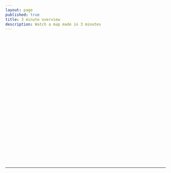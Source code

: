 ```yaml
---
layout: page
published: true
title: 3 minute overview
description: Watch a map made in 3 minutes
---
```

<div id="wistia_elhp06pbbs" class="wistia_embed" style="width:640px;height:400px;">&nbsp;</div>
<script charset="ISO-8859-1" src="//fast.wistia.com/assets/external/E-v1.js"></script>
<script>
wistiaEmbed = Wistia.embed("elhp06pbbs", {
  videoFoam: true
});
</script>
<hr>